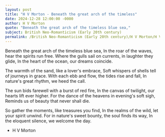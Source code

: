 ```yaml
---
layout: post
title: "H V Morton - Beneath the great arch of the timeless"
date: 2024-12-28 12:00:00 -0000
author: H V Morton
quote: "Beneath the great arch of the timeless blue sea,"
subject: British Neo-Romanticism (Early 20th century)
permalink: /British Neo-Romanticism (Early 20th century)/H V Morton/H V Morton - Beneath the great arch of the timeless
---
```


Beneath the great arch of the timeless blue sea,
In the roar of the waves, hear the spirits run free.
Where the gulls sail on currents, in laughter they glide,
In the heart of the ocean, our dreams coincide.

The warmth of the sand, like a lover's embrace,
Soft whispers of shells tell of journeys in grace.
With each ebb and flow, the tides rise and fall,
In nature's great rhythm, we heed the call.

The sun bids farewell with a burst of red fire,
In the canvas of twilight, our hearts lift ever higher.
For the dance of the heavens in evening's soft sigh,
Reminds us of beauty that never shall die.

So gather the moments, like treasures you find,
In the realms of the wild, let your spirit unwind.
For in nature's sweet bounty, the soul finds its way,
In the eloquent silence, we welcome the day.

- H V Morton
